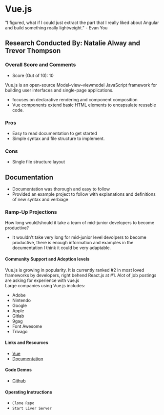 # Vue.js
"I figured, what if I could just extract the part that I really liked about Angular and build something really lightweight." - Evan You

## Research Conducted By: Natalie Alway and Trevor Thompson

### Overall Score and Comments
* Score (Out of 10): 10

Vue.js is an open-source Model–view–viewmodel JavaScript framework for building user interfaces and single-page applications.
* focuses on declarative rendering and component composition
* Vue components extend basic HTML elements to encapsulate reusable code.

### Pros
* Easy to read documentation to get started
* Simple syntax and file structure to implement.
### Cons
* Single file structure layout

## Documentation

* Documentation was thorough and easy to follow
* Provided an example project to follow with explanations and definitions of new syntax and verbiage


### Ramp-Up Projections
How long would/should it take a team of mid-junior developers to become productive?
   * It wouldn't take very long for mid-junior level devolpers to become productive, there is enough information and examples in the documentation I think it could be very adaptable. 

#### Community Support and Adoption levels
Vue.js is growing in popularity. It is currently ranked #2 in most loved frameworks by developers, right behend React.js at #1. Alot of job postings are asking for experience with vue.js <br>
Large companies using Vue.js includes:
* Adobe
* Nintendo
* Google
* Apple
* Gitlab
* 9gag
* Font Awesome
* Trivago


#### Links and Resources
* [Vue](https://vuejs.org/)
* [Documentation](https://vuejs.org/v2/guide/)

#### Code Demos
* [Github](https://github.com/TrevorThomp/vue-todo)

#### Operating Instructions
* `Clone Repo`
* `Start Liver Server`
